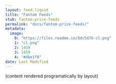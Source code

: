 ```yaml
---
layout: feed.liquid
title: "Fantom Feeds"
stub: fantom-price-feeds
permalink: "docs/fantom-price-feeds/"
metadata: 
  image: 
    0: "https://files.readme.io/8dc5d76-cl.png"
    1: "cl.png"
    2: 1459
    3: 1459
    4: "#dbe1f8"
date: Last Modified
---
```

(content rendered programatically by layout)
